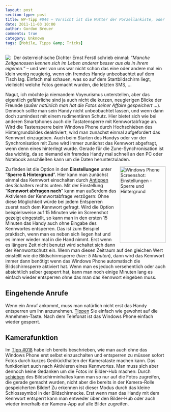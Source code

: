 ```yaml
---
layout: post
section-type: post
title: WP-Tipp #044 – Vorsicht ist die Mutter der Porzellankiste, oder -  Tastensperre mit Kennwort
date: 2011-11-03 10:00
author: Gordon Breuer
comments: true
category: Unknown
tags: [Mobile, Tipps &amp; Tricks]
---
```

<p><img style="margin: 0px 10px 0px 0px; display: inline; float: left" align="left" src="http://anheledirwp.blob.core.windows.net/wordpress/2011/11/bedienung.png" /></p>  <p>Der österreichische Dichter Ernst Ferstl schrieb einmal: “<em>Manche Zeitgenossen kennen sich im Leben anderer besser aus als in ihrem eigenen.</em>” – und wer von uns war nicht schon das eine oder andere mal ein klein wenig neugierig, wenn ein fremdes Handy unbeobachtet auf dem Tisch lag. Einfach mal schauen, was so auf dem Startbildschirm liegt, vielleicht welche Fotos gemacht wurden, die letzten SMS, … </p>  <p>Nagut, ich möchte ja niemandem Voyeurismus unterstellen, aber das eigentlich gefährliche sind ja auch nicht die kurzen, neugierigen Blicke der Freunde (<em>außer natürlich man hat die Fotos seiner Affaire gespeichert …</em>). Dennoch sollte man sein Handy nicht unbeobachtet lassen, und wenn dann doch zumindest mit einem rudimentären Schutz. Hier bietet sich wie bei anderen Smartphones auch die Tastatensperre mit Kennwortabfrage an. Wird die Tastensperre beim Windows Phone durch Hochschieben des Hintergrundbildes deaktiviert, wird man zunächst einmal aufgefordert das Kennwort einzugeben. Auch beim Starten des Handys oder vor der Synchronisation mit Zune wird immer zunächst das Kennwort abgefragt, wenn denn eines hinterlegt wurde. Gerade für die Zune-Synchronisation ist das wichtig, da so niemand ein fremdes Handy mal schnell an den PC oder Notebook anschließen kann um die Daten herunterzuladen.</p>  <p><img style="background-image: none; border-bottom: 0px; border-left: 0px; margin: 0px 0px 0px 10px; padding-left: 0px; padding-right: 0px; display: inline; float: right; border-top: 0px; border-right: 0px; padding-top: 0px" title="" border="0" alt="Windows Phone Screenshot: Einstellungen - Sperre und Hintergrund" align="right" src="http://anheledirwp.blob.core.windows.net/wordpress/2011/11/Screen-Capture-1.jpg" width="144" height="240" /></p>  <p>Zu finden ist die Option in den <strong>Einstellungen</strong> unter “<strong>Sperre &amp; Hintergrund</strong>”. Hier kann man zunächst einmal das Kennwort einschalten durch <a href="/post/2011/09/12/WP7-Tipp-007-%E2%80%93-Standard-Gesten.aspx">Antippen</a> des Schalters rechts unten. Mit der Einstellung “<strong>Kennwort abfragen nach</strong>” kann man außerdem das Aktivieren der Kennwortabfrage verzögern: Ohne diese Möglichkeit würde bei jedem Entsperren zuerst nach dem Kennwort gefragt. Wird die Option beispielsweise auf 15 Minuten wie im Screenshot gezeigt eingestellt, so kann man in den ersten 15 Minuten das Handy auch ohne Eingabe des Kennwortes entsperren. Das ist zum Beispiel praktisch, wenn man es neben sich liegen hat und es immer wieder mal in die Hand nimmt. Erst wenn es längere Zeit nicht benutzt wird schaltet sich dann der Kennwortschutz ein. Wenn man diesen Zeitraum auf den gleichen Wert einstellt wie die Bildschirmsperre (<em>hier: 5 Minuten</em>), dann wird das Kennwort immer dann benötigt wenn das Windows Phone automatisch die Bildschirmsperre aktiviert hat. Wenn man es jedoch versehentlich oder auch absichtlich selber gesperrt hat, kann man noch einige Minuten lang es einfach wieder entsperren ohne das man das Kennwort eingeben muss.</p>  <h2>Eingehende Anrufe</h2>  <p>Wenn ein Anruf ankommt, muss man natürlich nicht erst das Handy entsperren um ihn anzunehmen. <a href="/post/2011/09/12/WP7-Tipp-007-%E2%80%93-Standard-Gesten.aspx">Tippen</a> Sie einfach wie gewohnt auf die Annehmen-Taste. Nach dem Telefonat ist das Windows Phone einfach wieder gesperrt.</p>  <h2>Kamerafunktion</h2>  <p>Im <a href="/post/2011/09/27/WP-Tipp-018-&ndash;-Auf-die-Kamera-fertig-los!.aspx">Tipp #018</a> habe ich bereits beschrieben, wie man auch ohne das Windows Phone erst selbst einzuschalten und entsperren zu müssen sofort Fotos durch kurzes Gedrückthalten der Kamerataste machen kann. Das funktioniert auch nach Aktivieren eines Kennwortes. Man muss sich aber dennoch keine Gedanken um die Fotos im Bilder-Hub machen: Durch <a href="/post/2011/09/12/WP7-Tipp-007-%E2%80%93-Standard-Gesten.aspx">schieben</a> des Bildschirminhaltes kann man so nur auf die Fotos zugreifen, die gerade gemacht wurden, nicht aber die bereits in der Kamera-Rolle gespeicherten Bilder! Zu erkennen ist dieser Modus durch das kleine Schlosssymbol in der Bildschirmecke. Erst wenn man das Handy mit dem Kennwort entsperrt kann man entweder über den Bilder-Hub oder auch wieder innerhalb der Kamera-App auf alle Bilder zugreifen.</p>
